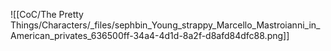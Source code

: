 ![[CoC/The Pretty Things/Characters/_files/sephbin_Young_strappy_Marcello_Mastroianni_in_American_privates_636500ff-34a4-4d1d-8a2f-d8afd84dfc88.png]]
